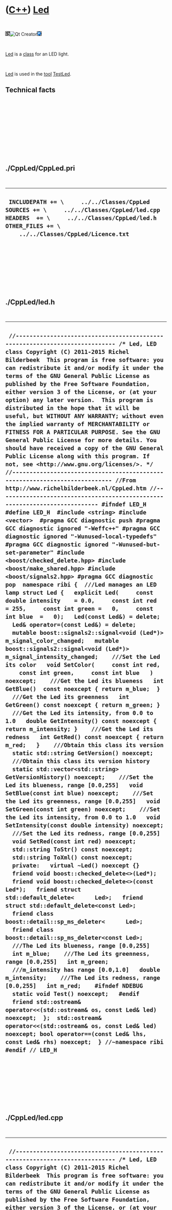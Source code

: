 
 

 

 

 

 

([C++](Cpp.md)) [Led](CppLed.md)
==================================

 

![STL](PicStl.png)![Qt
Creator](PicQtCreator.png)![Lubuntu](PicLubuntu.png)

 

[Led](CppLed.md) is a [class](CppClass.md) for an LED light.

 

[Led](CppLed.md) is used in the [tool](Tools.md)
[TestLed](ToolTestLed.md).

Technical facts
---------------

 

 

 

 

 

 

./CppLed/CppLed.pri
-------------------

 

  --------------------------------------------------------------------------------------------------------------------------------------------------------------------------------------------------
  ` INCLUDEPATH += \     ../../Classes/CppLed  SOURCES += \     ../../Classes/CppLed/led.cpp  HEADERS  += \     ../../Classes/CppLed/led.h  OTHER_FILES += \     ../../Classes/CppLed/Licence.txt`
  --------------------------------------------------------------------------------------------------------------------------------------------------------------------------------------------------

 

 

 

 

 

./CppLed/led.h
--------------

 

  -------------------------------------------------------------------------------------------------------------------------------------------------------------------------------------------------------------------------------------------------------------------------------------------------------------------------------------------------------------------------------------------------------------------------------------------------------------------------------------------------------------------------------------------------------------------------------------------------------------------------------------------------------------------------------------------------------------------------------------------------------------------------------------------------------------------------------------------------------------------------------------------------------------------------------------------------------------------------------------------------------------------------------------------------------------------------------------------------------------------------------------------------------------------------------------------------------------------------------------------------------------------------------------------------------------------------------------------------------------------------------------------------------------------------------------------------------------------------------------------------------------------------------------------------------------------------------------------------------------------------------------------------------------------------------------------------------------------------------------------------------------------------------------------------------------------------------------------------------------------------------------------------------------------------------------------------------------------------------------------------------------------------------------------------------------------------------------------------------------------------------------------------------------------------------------------------------------------------------------------------------------------------------------------------------------------------------------------------------------------------------------------------------------------------------------------------------------------------------------------------------------------------------------------------------------------------------------------------------------------------------------------------------------------------------------------------------------------------------------------------------------------------------------------------------------------------------------------------------------------------------------------------------------------------------------------------------------------------------------------------------------------------------------------------------------------------------------------------------------------------------------------------------------------------------------------------------------------------------------------------------------------------------------------------------------------------------------------------------------------------------------------------------------------------------------------------------------------------------------------------------------------------------------------------------------------------------------------------------------------------------------------------------------------------------------------------------------------------------------------------------------------------------------------------------------------------------------------------------------------------------------------------
  ` //--------------------------------------------------------------------------- /* Led, LED class Copyright (C) 2011-2015 Richel Bilderbeek  This program is free software: you can redistribute it and/or modify it under the terms of the GNU General Public License as published by the Free Software Foundation, either version 3 of the License, or (at your option) any later version.  This program is distributed in the hope that it will be useful, but WITHOUT ANY WARRANTY; without even the implied warranty of MERCHANTABILITY or FITNESS FOR A PARTICULAR PURPOSE. See the GNU General Public License for more details. You should have received a copy of the GNU General Public License along with this program. If not, see <http://www.gnu.org/licenses/>. */ //--------------------------------------------------------------------------- //From http://www.richelbilderbeek.nl/CppLed.htm //--------------------------------------------------------------------------- #ifndef LED_H #define LED_H  #include <string> #include <vector>  #pragma GCC diagnostic push #pragma GCC diagnostic ignored "-Weffc++" #pragma GCC diagnostic ignored "-Wunused-local-typedefs" #pragma GCC diagnostic ignored "-Wunused-but-set-parameter" #include <boost/checked_delete.hpp> #include <boost/make_shared.hpp> #include <boost/signals2.hpp> #pragma GCC diagnostic pop  namespace ribi {  ///Led manages an LED lamp struct Led {   explicit Led(     const double intensity    = 0.0,     const int red   = 255,     const int green =   0,     const int blue  =   0);   Led(const Led&) = delete;   Led& operator=(const Led&) = delete;    mutable boost::signals2::signal<void (Led*)> m_signal_color_changed;   mutable boost::signals2::signal<void (Led*)> m_signal_intensity_changed;    ///Set the Led its color   void SetColor(     const int red,     const int green,     const int blue   ) noexcept;    ///Get the Led its blueness   int GetBlue()  const noexcept { return m_blue;  }    ///Get the Led its greenness   int GetGreen() const noexcept { return m_green; }    ///Get the Led its intensity, from 0.0 to 1.0   double GetIntensity() const noexcept { return m_intensity; }    ///Get the Led its redness   int GetRed() const noexcept { return m_red;   }    ///Obtain this class its version   static std::string GetVersion() noexcept;    ///Obtain this class its version history   static std::vector<std::string> GetVersionHistory() noexcept;    ///Set the Led its blueness, range [0.0,255]   void SetBlue(const int blue) noexcept;    ///Set the Led its greenness, range [0.0,255]   void SetGreen(const int green) noexcept;    ///Set the Led its intensity, from 0.0 to 1.0   void SetIntensity(const double intensity) noexcept;    ///Set the Led its redness, range [0.0,255]   void SetRed(const int red) noexcept;    std::string ToStr() const noexcept;   std::string ToXml() const noexcept;    private:   virtual ~Led() noexcept {}   friend void boost::checked_delete<>(Led*);   friend void boost::checked_delete<>(const Led*);   friend struct std::default_delete<      Led>;   friend struct std::default_delete<const Led>;   friend class boost::detail::sp_ms_deleter<      Led>;   friend class boost::detail::sp_ms_deleter<const Led>;    ///The Led its blueness, range [0.0,255]   int m_blue;    ///The Led its greenness, range [0.0,255]   int m_green;    ///m_intensity has range [0.0,1.0]   double m_intensity;    ///The Led its redness, range [0.0,255]   int m_red;    #ifndef NDEBUG   static void Test() noexcept;   #endif    friend std::ostream& operator<<(std::ostream& os, const Led& led) noexcept;  };  std::ostream& operator<<(std::ostream& os, const Led& led) noexcept; bool operator==(const Led& lhs, const Led& rhs) noexcept;  } //~namespace ribi  #endif // LED_H`
  -------------------------------------------------------------------------------------------------------------------------------------------------------------------------------------------------------------------------------------------------------------------------------------------------------------------------------------------------------------------------------------------------------------------------------------------------------------------------------------------------------------------------------------------------------------------------------------------------------------------------------------------------------------------------------------------------------------------------------------------------------------------------------------------------------------------------------------------------------------------------------------------------------------------------------------------------------------------------------------------------------------------------------------------------------------------------------------------------------------------------------------------------------------------------------------------------------------------------------------------------------------------------------------------------------------------------------------------------------------------------------------------------------------------------------------------------------------------------------------------------------------------------------------------------------------------------------------------------------------------------------------------------------------------------------------------------------------------------------------------------------------------------------------------------------------------------------------------------------------------------------------------------------------------------------------------------------------------------------------------------------------------------------------------------------------------------------------------------------------------------------------------------------------------------------------------------------------------------------------------------------------------------------------------------------------------------------------------------------------------------------------------------------------------------------------------------------------------------------------------------------------------------------------------------------------------------------------------------------------------------------------------------------------------------------------------------------------------------------------------------------------------------------------------------------------------------------------------------------------------------------------------------------------------------------------------------------------------------------------------------------------------------------------------------------------------------------------------------------------------------------------------------------------------------------------------------------------------------------------------------------------------------------------------------------------------------------------------------------------------------------------------------------------------------------------------------------------------------------------------------------------------------------------------------------------------------------------------------------------------------------------------------------------------------------------------------------------------------------------------------------------------------------------------------------------------------------------------------------------------------------------------------

 

 

 

 

 

./CppLed/led.cpp
----------------

 

  -------------------------------------------------------------------------------------------------------------------------------------------------------------------------------------------------------------------------------------------------------------------------------------------------------------------------------------------------------------------------------------------------------------------------------------------------------------------------------------------------------------------------------------------------------------------------------------------------------------------------------------------------------------------------------------------------------------------------------------------------------------------------------------------------------------------------------------------------------------------------------------------------------------------------------------------------------------------------------------------------------------------------------------------------------------------------------------------------------------------------------------------------------------------------------------------------------------------------------------------------------------------------------------------------------------------------------------------------------------------------------------------------------------------------------------------------------------------------------------------------------------------------------------------------------------------------------------------------------------------------------------------------------------------------------------------------------------------------------------------------------------------------------------------------------------------------------------------------------------------------------------------------------------------------------------------------------------------------------------------------------------------------------------------------------------------------------------------------------------------------------------------------------------------------------------------------------------------------------------------------------------------------------------------------------------------------------------------------------------------------------------------------------------------------------------------------------------------------------------------------------------------------------------------------------------------------------------------------------------------------------------------------------------------------------------------------------------------------------------------------------------------------------------------------------------------------------------------------------------------------------------------------------------------------------------------------------------------------------------------------------------------------------------------------------------------------------------------------------------------------------------------------------------------------------------------------------------------------------------------------------------------------------------------------------------------------------------------------------------------------------------------------------------------------------------------------------------------------------------------------------------------------------------------------------------------------------------------------------------------------------------------------------------------------------------------------------------------------------------------------------------------------------------------------------------------------------------------------------------------------------------------------------------------------------------------------------------------------------------------------------------------------------------------------------------------------------------------------------------------------------------------------------------------------------------------------------------------------------------------------------------------------------------------------------------------------------------------------------------------------------------------------------------------------------------------------------------------------------------------------------------------------------------------------------------------------------------------------------------------------------------------------------------------------------------------
  ` //--------------------------------------------------------------------------- /* Led, LED class Copyright (C) 2011-2015 Richel Bilderbeek  This program is free software: you can redistribute it and/or modify it under the terms of the GNU General Public License as published by the Free Software Foundation, either version 3 of the License, or (at your option) any later version.  This program is distributed in the hope that it will be useful, but WITHOUT ANY WARRANTY; without even the implied warranty of MERCHANTABILITY or FITNESS FOR A PARTICULAR PURPOSE. See the GNU General Public License for more details. You should have received a copy of the GNU General Public License along with this program. If not, see <http://www.gnu.org/licenses/>. */ //--------------------------------------------------------------------------- //From http://www.richelbilderbeek.nl/CppLed.htm //--------------------------------------------------------------------------- #pragma GCC diagnostic push #pragma GCC diagnostic ignored "-Weffc++" #pragma GCC diagnostic ignored "-Wunused-local-typedefs" #pragma GCC diagnostic ignored "-Wunused-but-set-parameter" #include "led.h"  #include <cassert> #include <iostream>  #include <boost/lexical_cast.hpp>  #include "testtimer.h" #include "trace.h" #include "testtimer.h"  #pragma GCC diagnostic pop  ribi::Led::Led(   const double intensity,   const int red,   const int green,   const int blue)   : m_signal_color_changed{},     m_signal_intensity_changed{},     m_blue(blue),     m_green(green),     m_intensity(intensity),     m_red(red) {   #ifndef NDEBUG   Test();   #endif    assert(red >= 0);   assert(red < 256);   assert(green >= 0);   assert(green < 256);   assert(blue >= 0);   assert(blue < 256);    assert(intensity >= 0.0     && "An LED intensity must be a positive value");   assert(intensity <= 1.0     && "An LED intensity must be equal or lower than 1.0 (that is, 100%)"); }  std::string ribi::Led::GetVersion() noexcept {   return "1.3"; }  std::vector<std::string> ribi::Led::GetVersionHistory() noexcept {   return {     "2011-04-10: Version 1.0: initial version",     "2011-08-17: Version 1.1: emit a signal when the color is changed",     "2011-08-20: Version 1.2: added operator<<",     "2014-06-20: Version 1.3: changed color data types from unsigned char to int"   }; }  void ribi::Led::SetColor(   const int red,   const int green,   const int blue ) noexcept {   SetRed(red);   SetGreen(green);   SetBlue(blue); }  void ribi::Led::SetBlue(const int blue) noexcept {   assert(blue >= 0);   assert(blue < 256);   if (m_blue != blue)   {     m_blue = blue;     m_signal_color_changed(this);   } }  void ribi::Led::SetGreen(const int green) noexcept {   assert(green >= 0);   assert(green < 256);   if (m_green != green)   {     m_green = green;     m_signal_color_changed(this);   } }  void ribi::Led::SetIntensity(const double intensity) noexcept {   assert(intensity >= 0.0     && "An LED intensity must be a positive value");   assert(intensity <= 1.0     && "An LED intensity must be equal or lower than 1.0 (that is, 100%)");   if (intensity != m_intensity)   {     m_intensity = intensity;     //Emit signal     m_signal_intensity_changed(this);   } }  void ribi::Led::SetRed(const int red) noexcept {   assert(red >= 0);   assert(red < 256);   if (m_red != red)   {     m_red = red;     m_signal_color_changed(this);   } }  #ifndef NDEBUG void ribi::Led::Test() noexcept {   {     static bool is_tested{false};     if (is_tested) return;     is_tested = true;   }   const TestTimer test_timer(__func__,__FILE__,1.0); } #endif  std::string ribi::Led::ToStr() const noexcept {   std::stringstream s;   s << (*this);   return s.str(); }  std::string ribi::Led::ToXml() const noexcept {   std::stringstream s;   s     << "<Led>"     << "<blue>"       << m_blue     << "</blue>"     << "<green>"       << m_green     << "</green>"     << "<intensity>"       << m_intensity     << "</intensity>"     << "<red>"       << m_red     << "</red>"     << "</Led>";   return s.str();  }  std::ostream& ribi::operator<<(std::ostream& os, const Led& led) noexcept {   os     << led.m_intensity << " ("     << led.m_red << ", "     << led.m_green << ", "     << led.m_blue << ")"   ;   return os; }  bool ribi::operator==(const Led& lhs, const Led& rhs) noexcept {   return        lhs.GetBlue()      == rhs.GetBlue()     && lhs.GetGreen()     == rhs.GetGreen()     && lhs.GetIntensity() == rhs.GetIntensity()     && lhs.GetRed()       == rhs.GetRed()   ; }`
  -------------------------------------------------------------------------------------------------------------------------------------------------------------------------------------------------------------------------------------------------------------------------------------------------------------------------------------------------------------------------------------------------------------------------------------------------------------------------------------------------------------------------------------------------------------------------------------------------------------------------------------------------------------------------------------------------------------------------------------------------------------------------------------------------------------------------------------------------------------------------------------------------------------------------------------------------------------------------------------------------------------------------------------------------------------------------------------------------------------------------------------------------------------------------------------------------------------------------------------------------------------------------------------------------------------------------------------------------------------------------------------------------------------------------------------------------------------------------------------------------------------------------------------------------------------------------------------------------------------------------------------------------------------------------------------------------------------------------------------------------------------------------------------------------------------------------------------------------------------------------------------------------------------------------------------------------------------------------------------------------------------------------------------------------------------------------------------------------------------------------------------------------------------------------------------------------------------------------------------------------------------------------------------------------------------------------------------------------------------------------------------------------------------------------------------------------------------------------------------------------------------------------------------------------------------------------------------------------------------------------------------------------------------------------------------------------------------------------------------------------------------------------------------------------------------------------------------------------------------------------------------------------------------------------------------------------------------------------------------------------------------------------------------------------------------------------------------------------------------------------------------------------------------------------------------------------------------------------------------------------------------------------------------------------------------------------------------------------------------------------------------------------------------------------------------------------------------------------------------------------------------------------------------------------------------------------------------------------------------------------------------------------------------------------------------------------------------------------------------------------------------------------------------------------------------------------------------------------------------------------------------------------------------------------------------------------------------------------------------------------------------------------------------------------------------------------------------------------------------------------------------------------------------------------------------------------------------------------------------------------------------------------------------------------------------------------------------------------------------------------------------------------------------------------------------------------------------------------------------------------------------------------------------------------------------------------------------------------------------------------------------------------------------------------------------------

 

 

 

 

 

 

